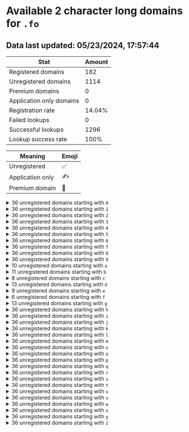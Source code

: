 # Available 2 character long domains for `.fo`

## Data last updated: 05/23/2024, 17:57:44

|Stat|Amount|
|--|--|
|Registered domains|182|
|Unregistered domains|1114|
|Premium domains|0|
|Application only domains|0|
|Registration rate|14.04%|
|Failed lookups|0|
|Successful lookups|1296|
|Lookup success rate|100%|


|Meaning|Emoji|
|--|--|
|Unregistered|:white_check_mark:|
|Application only|:writing_hand:|
|Premium domain|:gem:|

<details>
<summary>36 unregistered domains starting with <bold><code>0</code></bold></summary>

|Type|Domain|
|--|--|
|:white_check_mark:|`00.fo`|
|:white_check_mark:|`01.fo`|
|:white_check_mark:|`02.fo`|
|:white_check_mark:|`03.fo`|
|:white_check_mark:|`04.fo`|
|:white_check_mark:|`05.fo`|
|:white_check_mark:|`06.fo`|
|:white_check_mark:|`07.fo`|
|:white_check_mark:|`08.fo`|
|:white_check_mark:|`09.fo`|
|:white_check_mark:|`0a.fo`|
|:white_check_mark:|`0b.fo`|
|:white_check_mark:|`0c.fo`|
|:white_check_mark:|`0d.fo`|
|:white_check_mark:|`0e.fo`|
|:white_check_mark:|`0f.fo`|
|:white_check_mark:|`0g.fo`|
|:white_check_mark:|`0h.fo`|
|:white_check_mark:|`0i.fo`|
|:white_check_mark:|`0j.fo`|
|:white_check_mark:|`0k.fo`|
|:white_check_mark:|`0l.fo`|
|:white_check_mark:|`0m.fo`|
|:white_check_mark:|`0n.fo`|
|:white_check_mark:|`0o.fo`|
|:white_check_mark:|`0p.fo`|
|:white_check_mark:|`0q.fo`|
|:white_check_mark:|`0r.fo`|
|:white_check_mark:|`0s.fo`|
|:white_check_mark:|`0t.fo`|
|:white_check_mark:|`0u.fo`|
|:white_check_mark:|`0v.fo`|
|:white_check_mark:|`0w.fo`|
|:white_check_mark:|`0x.fo`|
|:white_check_mark:|`0y.fo`|
|:white_check_mark:|`0z.fo`|
</details>
<details>
<summary>36 unregistered domains starting with <bold><code>1</code></bold></summary>

|Type|Domain|
|--|--|
|:white_check_mark:|`10.fo`|
|:white_check_mark:|`11.fo`|
|:white_check_mark:|`12.fo`|
|:white_check_mark:|`13.fo`|
|:white_check_mark:|`14.fo`|
|:white_check_mark:|`15.fo`|
|:white_check_mark:|`16.fo`|
|:white_check_mark:|`17.fo`|
|:white_check_mark:|`18.fo`|
|:white_check_mark:|`19.fo`|
|:white_check_mark:|`1a.fo`|
|:white_check_mark:|`1b.fo`|
|:white_check_mark:|`1c.fo`|
|:white_check_mark:|`1d.fo`|
|:white_check_mark:|`1e.fo`|
|:white_check_mark:|`1f.fo`|
|:white_check_mark:|`1g.fo`|
|:white_check_mark:|`1h.fo`|
|:white_check_mark:|`1i.fo`|
|:white_check_mark:|`1j.fo`|
|:white_check_mark:|`1k.fo`|
|:white_check_mark:|`1l.fo`|
|:white_check_mark:|`1m.fo`|
|:white_check_mark:|`1n.fo`|
|:white_check_mark:|`1o.fo`|
|:white_check_mark:|`1p.fo`|
|:white_check_mark:|`1q.fo`|
|:white_check_mark:|`1r.fo`|
|:white_check_mark:|`1s.fo`|
|:white_check_mark:|`1t.fo`|
|:white_check_mark:|`1u.fo`|
|:white_check_mark:|`1v.fo`|
|:white_check_mark:|`1w.fo`|
|:white_check_mark:|`1x.fo`|
|:white_check_mark:|`1y.fo`|
|:white_check_mark:|`1z.fo`|
</details>
<details>
<summary>36 unregistered domains starting with <bold><code>2</code></bold></summary>

|Type|Domain|
|--|--|
|:white_check_mark:|`20.fo`|
|:white_check_mark:|`21.fo`|
|:white_check_mark:|`22.fo`|
|:white_check_mark:|`23.fo`|
|:white_check_mark:|`24.fo`|
|:white_check_mark:|`25.fo`|
|:white_check_mark:|`26.fo`|
|:white_check_mark:|`27.fo`|
|:white_check_mark:|`28.fo`|
|:white_check_mark:|`29.fo`|
|:white_check_mark:|`2a.fo`|
|:white_check_mark:|`2b.fo`|
|:white_check_mark:|`2c.fo`|
|:white_check_mark:|`2d.fo`|
|:white_check_mark:|`2e.fo`|
|:white_check_mark:|`2f.fo`|
|:white_check_mark:|`2g.fo`|
|:white_check_mark:|`2h.fo`|
|:white_check_mark:|`2i.fo`|
|:white_check_mark:|`2j.fo`|
|:white_check_mark:|`2k.fo`|
|:white_check_mark:|`2l.fo`|
|:white_check_mark:|`2m.fo`|
|:white_check_mark:|`2n.fo`|
|:white_check_mark:|`2o.fo`|
|:white_check_mark:|`2p.fo`|
|:white_check_mark:|`2q.fo`|
|:white_check_mark:|`2r.fo`|
|:white_check_mark:|`2s.fo`|
|:white_check_mark:|`2t.fo`|
|:white_check_mark:|`2u.fo`|
|:white_check_mark:|`2v.fo`|
|:white_check_mark:|`2w.fo`|
|:white_check_mark:|`2x.fo`|
|:white_check_mark:|`2y.fo`|
|:white_check_mark:|`2z.fo`|
</details>
<details>
<summary>36 unregistered domains starting with <bold><code>3</code></bold></summary>

|Type|Domain|
|--|--|
|:white_check_mark:|`30.fo`|
|:white_check_mark:|`31.fo`|
|:white_check_mark:|`32.fo`|
|:white_check_mark:|`33.fo`|
|:white_check_mark:|`34.fo`|
|:white_check_mark:|`35.fo`|
|:white_check_mark:|`36.fo`|
|:white_check_mark:|`37.fo`|
|:white_check_mark:|`38.fo`|
|:white_check_mark:|`39.fo`|
|:white_check_mark:|`3a.fo`|
|:white_check_mark:|`3b.fo`|
|:white_check_mark:|`3c.fo`|
|:white_check_mark:|`3d.fo`|
|:white_check_mark:|`3e.fo`|
|:white_check_mark:|`3f.fo`|
|:white_check_mark:|`3g.fo`|
|:white_check_mark:|`3h.fo`|
|:white_check_mark:|`3i.fo`|
|:white_check_mark:|`3j.fo`|
|:white_check_mark:|`3k.fo`|
|:white_check_mark:|`3l.fo`|
|:white_check_mark:|`3m.fo`|
|:white_check_mark:|`3n.fo`|
|:white_check_mark:|`3o.fo`|
|:white_check_mark:|`3p.fo`|
|:white_check_mark:|`3q.fo`|
|:white_check_mark:|`3r.fo`|
|:white_check_mark:|`3s.fo`|
|:white_check_mark:|`3t.fo`|
|:white_check_mark:|`3u.fo`|
|:white_check_mark:|`3v.fo`|
|:white_check_mark:|`3w.fo`|
|:white_check_mark:|`3x.fo`|
|:white_check_mark:|`3y.fo`|
|:white_check_mark:|`3z.fo`|
</details>
<details>
<summary>36 unregistered domains starting with <bold><code>4</code></bold></summary>

|Type|Domain|
|--|--|
|:white_check_mark:|`40.fo`|
|:white_check_mark:|`41.fo`|
|:white_check_mark:|`42.fo`|
|:white_check_mark:|`43.fo`|
|:white_check_mark:|`44.fo`|
|:white_check_mark:|`45.fo`|
|:white_check_mark:|`46.fo`|
|:white_check_mark:|`47.fo`|
|:white_check_mark:|`48.fo`|
|:white_check_mark:|`49.fo`|
|:white_check_mark:|`4a.fo`|
|:white_check_mark:|`4b.fo`|
|:white_check_mark:|`4c.fo`|
|:white_check_mark:|`4d.fo`|
|:white_check_mark:|`4e.fo`|
|:white_check_mark:|`4f.fo`|
|:white_check_mark:|`4g.fo`|
|:white_check_mark:|`4h.fo`|
|:white_check_mark:|`4i.fo`|
|:white_check_mark:|`4j.fo`|
|:white_check_mark:|`4k.fo`|
|:white_check_mark:|`4l.fo`|
|:white_check_mark:|`4m.fo`|
|:white_check_mark:|`4n.fo`|
|:white_check_mark:|`4o.fo`|
|:white_check_mark:|`4p.fo`|
|:white_check_mark:|`4q.fo`|
|:white_check_mark:|`4r.fo`|
|:white_check_mark:|`4s.fo`|
|:white_check_mark:|`4t.fo`|
|:white_check_mark:|`4u.fo`|
|:white_check_mark:|`4v.fo`|
|:white_check_mark:|`4w.fo`|
|:white_check_mark:|`4x.fo`|
|:white_check_mark:|`4y.fo`|
|:white_check_mark:|`4z.fo`|
</details>
<details>
<summary>36 unregistered domains starting with <bold><code>5</code></bold></summary>

|Type|Domain|
|--|--|
|:white_check_mark:|`50.fo`|
|:white_check_mark:|`51.fo`|
|:white_check_mark:|`52.fo`|
|:white_check_mark:|`53.fo`|
|:white_check_mark:|`54.fo`|
|:white_check_mark:|`55.fo`|
|:white_check_mark:|`56.fo`|
|:white_check_mark:|`57.fo`|
|:white_check_mark:|`58.fo`|
|:white_check_mark:|`59.fo`|
|:white_check_mark:|`5a.fo`|
|:white_check_mark:|`5b.fo`|
|:white_check_mark:|`5c.fo`|
|:white_check_mark:|`5d.fo`|
|:white_check_mark:|`5e.fo`|
|:white_check_mark:|`5f.fo`|
|:white_check_mark:|`5g.fo`|
|:white_check_mark:|`5h.fo`|
|:white_check_mark:|`5i.fo`|
|:white_check_mark:|`5j.fo`|
|:white_check_mark:|`5k.fo`|
|:white_check_mark:|`5l.fo`|
|:white_check_mark:|`5m.fo`|
|:white_check_mark:|`5n.fo`|
|:white_check_mark:|`5o.fo`|
|:white_check_mark:|`5p.fo`|
|:white_check_mark:|`5q.fo`|
|:white_check_mark:|`5r.fo`|
|:white_check_mark:|`5s.fo`|
|:white_check_mark:|`5t.fo`|
|:white_check_mark:|`5u.fo`|
|:white_check_mark:|`5v.fo`|
|:white_check_mark:|`5w.fo`|
|:white_check_mark:|`5x.fo`|
|:white_check_mark:|`5y.fo`|
|:white_check_mark:|`5z.fo`|
</details>
<details>
<summary>36 unregistered domains starting with <bold><code>6</code></bold></summary>

|Type|Domain|
|--|--|
|:white_check_mark:|`60.fo`|
|:white_check_mark:|`61.fo`|
|:white_check_mark:|`62.fo`|
|:white_check_mark:|`63.fo`|
|:white_check_mark:|`64.fo`|
|:white_check_mark:|`65.fo`|
|:white_check_mark:|`66.fo`|
|:white_check_mark:|`67.fo`|
|:white_check_mark:|`68.fo`|
|:white_check_mark:|`69.fo`|
|:white_check_mark:|`6a.fo`|
|:white_check_mark:|`6b.fo`|
|:white_check_mark:|`6c.fo`|
|:white_check_mark:|`6d.fo`|
|:white_check_mark:|`6e.fo`|
|:white_check_mark:|`6f.fo`|
|:white_check_mark:|`6g.fo`|
|:white_check_mark:|`6h.fo`|
|:white_check_mark:|`6i.fo`|
|:white_check_mark:|`6j.fo`|
|:white_check_mark:|`6k.fo`|
|:white_check_mark:|`6l.fo`|
|:white_check_mark:|`6m.fo`|
|:white_check_mark:|`6n.fo`|
|:white_check_mark:|`6o.fo`|
|:white_check_mark:|`6p.fo`|
|:white_check_mark:|`6q.fo`|
|:white_check_mark:|`6r.fo`|
|:white_check_mark:|`6s.fo`|
|:white_check_mark:|`6t.fo`|
|:white_check_mark:|`6u.fo`|
|:white_check_mark:|`6v.fo`|
|:white_check_mark:|`6w.fo`|
|:white_check_mark:|`6x.fo`|
|:white_check_mark:|`6y.fo`|
|:white_check_mark:|`6z.fo`|
</details>
<details>
<summary>36 unregistered domains starting with <bold><code>7</code></bold></summary>

|Type|Domain|
|--|--|
|:white_check_mark:|`70.fo`|
|:white_check_mark:|`71.fo`|
|:white_check_mark:|`72.fo`|
|:white_check_mark:|`73.fo`|
|:white_check_mark:|`74.fo`|
|:white_check_mark:|`75.fo`|
|:white_check_mark:|`76.fo`|
|:white_check_mark:|`77.fo`|
|:white_check_mark:|`78.fo`|
|:white_check_mark:|`79.fo`|
|:white_check_mark:|`7a.fo`|
|:white_check_mark:|`7b.fo`|
|:white_check_mark:|`7c.fo`|
|:white_check_mark:|`7d.fo`|
|:white_check_mark:|`7e.fo`|
|:white_check_mark:|`7f.fo`|
|:white_check_mark:|`7g.fo`|
|:white_check_mark:|`7h.fo`|
|:white_check_mark:|`7i.fo`|
|:white_check_mark:|`7j.fo`|
|:white_check_mark:|`7k.fo`|
|:white_check_mark:|`7l.fo`|
|:white_check_mark:|`7m.fo`|
|:white_check_mark:|`7n.fo`|
|:white_check_mark:|`7o.fo`|
|:white_check_mark:|`7p.fo`|
|:white_check_mark:|`7q.fo`|
|:white_check_mark:|`7r.fo`|
|:white_check_mark:|`7s.fo`|
|:white_check_mark:|`7t.fo`|
|:white_check_mark:|`7u.fo`|
|:white_check_mark:|`7v.fo`|
|:white_check_mark:|`7w.fo`|
|:white_check_mark:|`7x.fo`|
|:white_check_mark:|`7y.fo`|
|:white_check_mark:|`7z.fo`|
</details>
<details>
<summary>36 unregistered domains starting with <bold><code>8</code></bold></summary>

|Type|Domain|
|--|--|
|:white_check_mark:|`80.fo`|
|:white_check_mark:|`81.fo`|
|:white_check_mark:|`82.fo`|
|:white_check_mark:|`83.fo`|
|:white_check_mark:|`84.fo`|
|:white_check_mark:|`85.fo`|
|:white_check_mark:|`86.fo`|
|:white_check_mark:|`87.fo`|
|:white_check_mark:|`88.fo`|
|:white_check_mark:|`89.fo`|
|:white_check_mark:|`8a.fo`|
|:white_check_mark:|`8b.fo`|
|:white_check_mark:|`8c.fo`|
|:white_check_mark:|`8d.fo`|
|:white_check_mark:|`8e.fo`|
|:white_check_mark:|`8f.fo`|
|:white_check_mark:|`8g.fo`|
|:white_check_mark:|`8h.fo`|
|:white_check_mark:|`8i.fo`|
|:white_check_mark:|`8j.fo`|
|:white_check_mark:|`8k.fo`|
|:white_check_mark:|`8l.fo`|
|:white_check_mark:|`8m.fo`|
|:white_check_mark:|`8n.fo`|
|:white_check_mark:|`8o.fo`|
|:white_check_mark:|`8p.fo`|
|:white_check_mark:|`8q.fo`|
|:white_check_mark:|`8r.fo`|
|:white_check_mark:|`8s.fo`|
|:white_check_mark:|`8t.fo`|
|:white_check_mark:|`8u.fo`|
|:white_check_mark:|`8v.fo`|
|:white_check_mark:|`8w.fo`|
|:white_check_mark:|`8x.fo`|
|:white_check_mark:|`8y.fo`|
|:white_check_mark:|`8z.fo`|
</details>
<details>
<summary>36 unregistered domains starting with <bold><code>9</code></bold></summary>

|Type|Domain|
|--|--|
|:white_check_mark:|`90.fo`|
|:white_check_mark:|`91.fo`|
|:white_check_mark:|`92.fo`|
|:white_check_mark:|`93.fo`|
|:white_check_mark:|`94.fo`|
|:white_check_mark:|`95.fo`|
|:white_check_mark:|`96.fo`|
|:white_check_mark:|`97.fo`|
|:white_check_mark:|`98.fo`|
|:white_check_mark:|`99.fo`|
|:white_check_mark:|`9a.fo`|
|:white_check_mark:|`9b.fo`|
|:white_check_mark:|`9c.fo`|
|:white_check_mark:|`9d.fo`|
|:white_check_mark:|`9e.fo`|
|:white_check_mark:|`9f.fo`|
|:white_check_mark:|`9g.fo`|
|:white_check_mark:|`9h.fo`|
|:white_check_mark:|`9i.fo`|
|:white_check_mark:|`9j.fo`|
|:white_check_mark:|`9k.fo`|
|:white_check_mark:|`9l.fo`|
|:white_check_mark:|`9m.fo`|
|:white_check_mark:|`9n.fo`|
|:white_check_mark:|`9o.fo`|
|:white_check_mark:|`9p.fo`|
|:white_check_mark:|`9q.fo`|
|:white_check_mark:|`9r.fo`|
|:white_check_mark:|`9s.fo`|
|:white_check_mark:|`9t.fo`|
|:white_check_mark:|`9u.fo`|
|:white_check_mark:|`9v.fo`|
|:white_check_mark:|`9w.fo`|
|:white_check_mark:|`9x.fo`|
|:white_check_mark:|`9y.fo`|
|:white_check_mark:|`9z.fo`|
</details>
<details>
<summary>10 unregistered domains starting with <bold><code>a</code></bold></summary>

|Type|Domain|
|--|--|
|:white_check_mark:|`a0.fo`|
|:white_check_mark:|`a1.fo`|
|:white_check_mark:|`a2.fo`|
|:white_check_mark:|`a3.fo`|
|:white_check_mark:|`a5.fo`|
|:white_check_mark:|`a6.fo`|
|:white_check_mark:|`a7.fo`|
|:white_check_mark:|`a8.fo`|
|:white_check_mark:|`a9.fo`|
|:white_check_mark:|`aj.fo`|
</details>
<details>
<summary>11 unregistered domains starting with <bold><code>b</code></bold></summary>

|Type|Domain|
|--|--|
|:white_check_mark:|`b0.fo`|
|:white_check_mark:|`b1.fo`|
|:white_check_mark:|`b3.fo`|
|:white_check_mark:|`b4.fo`|
|:white_check_mark:|`b5.fo`|
|:white_check_mark:|`b6.fo`|
|:white_check_mark:|`b7.fo`|
|:white_check_mark:|`b8.fo`|
|:white_check_mark:|`b9.fo`|
|:white_check_mark:|`bc.fo`|
|:white_check_mark:|`bz.fo`|
</details>
<details>
<summary>8 unregistered domains starting with <bold><code>c</code></bold></summary>

|Type|Domain|
|--|--|
|:white_check_mark:|`c1.fo`|
|:white_check_mark:|`c3.fo`|
|:white_check_mark:|`c4.fo`|
|:white_check_mark:|`c6.fo`|
|:white_check_mark:|`c7.fo`|
|:white_check_mark:|`c8.fo`|
|:white_check_mark:|`c9.fo`|
|:white_check_mark:|`ch.fo`|
</details>
<details>
<summary>13 unregistered domains starting with <bold><code>d</code></bold></summary>

|Type|Domain|
|--|--|
|:white_check_mark:|`d0.fo`|
|:white_check_mark:|`d1.fo`|
|:white_check_mark:|`d2.fo`|
|:white_check_mark:|`d3.fo`|
|:white_check_mark:|`d4.fo`|
|:white_check_mark:|`d5.fo`|
|:white_check_mark:|`d6.fo`|
|:white_check_mark:|`d7.fo`|
|:white_check_mark:|`d8.fo`|
|:white_check_mark:|`d9.fo`|
|:white_check_mark:|`dh.fo`|
|:white_check_mark:|`dl.fo`|
|:white_check_mark:|`dt.fo`|
</details>
<details>
<summary>9 unregistered domains starting with <bold><code>e</code></bold></summary>

|Type|Domain|
|--|--|
|:white_check_mark:|`e0.fo`|
|:white_check_mark:|`e1.fo`|
|:white_check_mark:|`e3.fo`|
|:white_check_mark:|`e4.fo`|
|:white_check_mark:|`e5.fo`|
|:white_check_mark:|`e6.fo`|
|:white_check_mark:|`e7.fo`|
|:white_check_mark:|`e8.fo`|
|:white_check_mark:|`e9.fo`|
</details>
<details>
<summary>6 unregistered domains starting with <bold><code>f</code></bold></summary>

|Type|Domain|
|--|--|
|:white_check_mark:|`f2.fo`|
|:white_check_mark:|`f3.fo`|
|:white_check_mark:|`f6.fo`|
|:white_check_mark:|`f7.fo`|
|:white_check_mark:|`f8.fo`|
|:white_check_mark:|`f9.fo`|
</details>
<details>
<summary>13 unregistered domains starting with <bold><code>g</code></bold></summary>

|Type|Domain|
|--|--|
|:white_check_mark:|`g0.fo`|
|:white_check_mark:|`g1.fo`|
|:white_check_mark:|`g2.fo`|
|:white_check_mark:|`g3.fo`|
|:white_check_mark:|`g4.fo`|
|:white_check_mark:|`g5.fo`|
|:white_check_mark:|`g6.fo`|
|:white_check_mark:|`g7.fo`|
|:white_check_mark:|`g8.fo`|
|:white_check_mark:|`g9.fo`|
|:white_check_mark:|`gx.fo`|
|:white_check_mark:|`gy.fo`|
|:white_check_mark:|`gz.fo`|
</details>
<details>
<summary>36 unregistered domains starting with <bold><code>h</code></bold></summary>

|Type|Domain|
|--|--|
|:white_check_mark:|`h0.fo`|
|:white_check_mark:|`h1.fo`|
|:white_check_mark:|`h2.fo`|
|:white_check_mark:|`h3.fo`|
|:white_check_mark:|`h4.fo`|
|:white_check_mark:|`h5.fo`|
|:white_check_mark:|`h6.fo`|
|:white_check_mark:|`h7.fo`|
|:white_check_mark:|`h8.fo`|
|:white_check_mark:|`h9.fo`|
|:white_check_mark:|`ha.fo`|
|:white_check_mark:|`hb.fo`|
|:white_check_mark:|`hc.fo`|
|:white_check_mark:|`hd.fo`|
|:white_check_mark:|`he.fo`|
|:white_check_mark:|`hf.fo`|
|:white_check_mark:|`hg.fo`|
|:white_check_mark:|`hh.fo`|
|:white_check_mark:|`hi.fo`|
|:white_check_mark:|`hj.fo`|
|:white_check_mark:|`hk.fo`|
|:white_check_mark:|`hl.fo`|
|:white_check_mark:|`hm.fo`|
|:white_check_mark:|`hn.fo`|
|:white_check_mark:|`ho.fo`|
|:white_check_mark:|`hp.fo`|
|:white_check_mark:|`hq.fo`|
|:white_check_mark:|`hr.fo`|
|:white_check_mark:|`hs.fo`|
|:white_check_mark:|`ht.fo`|
|:white_check_mark:|`hu.fo`|
|:white_check_mark:|`hv.fo`|
|:white_check_mark:|`hw.fo`|
|:white_check_mark:|`hx.fo`|
|:white_check_mark:|`hy.fo`|
|:white_check_mark:|`hz.fo`|
</details>
<details>
<summary>36 unregistered domains starting with <bold><code>i</code></bold></summary>

|Type|Domain|
|--|--|
|:white_check_mark:|`i0.fo`|
|:white_check_mark:|`i1.fo`|
|:white_check_mark:|`i2.fo`|
|:white_check_mark:|`i3.fo`|
|:white_check_mark:|`i4.fo`|
|:white_check_mark:|`i5.fo`|
|:white_check_mark:|`i6.fo`|
|:white_check_mark:|`i7.fo`|
|:white_check_mark:|`i8.fo`|
|:white_check_mark:|`i9.fo`|
|:white_check_mark:|`ia.fo`|
|:white_check_mark:|`ib.fo`|
|:white_check_mark:|`ic.fo`|
|:white_check_mark:|`id.fo`|
|:white_check_mark:|`ie.fo`|
|:white_check_mark:|`if.fo`|
|:white_check_mark:|`ig.fo`|
|:white_check_mark:|`ih.fo`|
|:white_check_mark:|`ii.fo`|
|:white_check_mark:|`ij.fo`|
|:white_check_mark:|`ik.fo`|
|:white_check_mark:|`il.fo`|
|:white_check_mark:|`im.fo`|
|:white_check_mark:|`in.fo`|
|:white_check_mark:|`io.fo`|
|:white_check_mark:|`ip.fo`|
|:white_check_mark:|`iq.fo`|
|:white_check_mark:|`ir.fo`|
|:white_check_mark:|`is.fo`|
|:white_check_mark:|`it.fo`|
|:white_check_mark:|`iu.fo`|
|:white_check_mark:|`iv.fo`|
|:white_check_mark:|`iw.fo`|
|:white_check_mark:|`ix.fo`|
|:white_check_mark:|`iy.fo`|
|:white_check_mark:|`iz.fo`|
</details>
<details>
<summary>36 unregistered domains starting with <bold><code>j</code></bold></summary>

|Type|Domain|
|--|--|
|:white_check_mark:|`j0.fo`|
|:white_check_mark:|`j1.fo`|
|:white_check_mark:|`j2.fo`|
|:white_check_mark:|`j3.fo`|
|:white_check_mark:|`j4.fo`|
|:white_check_mark:|`j5.fo`|
|:white_check_mark:|`j6.fo`|
|:white_check_mark:|`j7.fo`|
|:white_check_mark:|`j8.fo`|
|:white_check_mark:|`j9.fo`|
|:white_check_mark:|`ja.fo`|
|:white_check_mark:|`jb.fo`|
|:white_check_mark:|`jc.fo`|
|:white_check_mark:|`jd.fo`|
|:white_check_mark:|`je.fo`|
|:white_check_mark:|`jf.fo`|
|:white_check_mark:|`jg.fo`|
|:white_check_mark:|`jh.fo`|
|:white_check_mark:|`ji.fo`|
|:white_check_mark:|`jj.fo`|
|:white_check_mark:|`jk.fo`|
|:white_check_mark:|`jl.fo`|
|:white_check_mark:|`jm.fo`|
|:white_check_mark:|`jn.fo`|
|:white_check_mark:|`jo.fo`|
|:white_check_mark:|`jp.fo`|
|:white_check_mark:|`jq.fo`|
|:white_check_mark:|`jr.fo`|
|:white_check_mark:|`js.fo`|
|:white_check_mark:|`jt.fo`|
|:white_check_mark:|`ju.fo`|
|:white_check_mark:|`jv.fo`|
|:white_check_mark:|`jw.fo`|
|:white_check_mark:|`jx.fo`|
|:white_check_mark:|`jy.fo`|
|:white_check_mark:|`jz.fo`|
</details>
<details>
<summary>36 unregistered domains starting with <bold><code>k</code></bold></summary>

|Type|Domain|
|--|--|
|:white_check_mark:|`k0.fo`|
|:white_check_mark:|`k1.fo`|
|:white_check_mark:|`k2.fo`|
|:white_check_mark:|`k3.fo`|
|:white_check_mark:|`k4.fo`|
|:white_check_mark:|`k5.fo`|
|:white_check_mark:|`k6.fo`|
|:white_check_mark:|`k7.fo`|
|:white_check_mark:|`k8.fo`|
|:white_check_mark:|`k9.fo`|
|:white_check_mark:|`ka.fo`|
|:white_check_mark:|`kb.fo`|
|:white_check_mark:|`kc.fo`|
|:white_check_mark:|`kd.fo`|
|:white_check_mark:|`ke.fo`|
|:white_check_mark:|`kf.fo`|
|:white_check_mark:|`kg.fo`|
|:white_check_mark:|`kh.fo`|
|:white_check_mark:|`ki.fo`|
|:white_check_mark:|`kj.fo`|
|:white_check_mark:|`kk.fo`|
|:white_check_mark:|`kl.fo`|
|:white_check_mark:|`km.fo`|
|:white_check_mark:|`kn.fo`|
|:white_check_mark:|`ko.fo`|
|:white_check_mark:|`kp.fo`|
|:white_check_mark:|`kq.fo`|
|:white_check_mark:|`kr.fo`|
|:white_check_mark:|`ks.fo`|
|:white_check_mark:|`kt.fo`|
|:white_check_mark:|`ku.fo`|
|:white_check_mark:|`kv.fo`|
|:white_check_mark:|`kw.fo`|
|:white_check_mark:|`kx.fo`|
|:white_check_mark:|`ky.fo`|
|:white_check_mark:|`kz.fo`|
</details>
<details>
<summary>36 unregistered domains starting with <bold><code>l</code></bold></summary>

|Type|Domain|
|--|--|
|:white_check_mark:|`l0.fo`|
|:white_check_mark:|`l1.fo`|
|:white_check_mark:|`l2.fo`|
|:white_check_mark:|`l3.fo`|
|:white_check_mark:|`l4.fo`|
|:white_check_mark:|`l5.fo`|
|:white_check_mark:|`l6.fo`|
|:white_check_mark:|`l7.fo`|
|:white_check_mark:|`l8.fo`|
|:white_check_mark:|`l9.fo`|
|:white_check_mark:|`la.fo`|
|:white_check_mark:|`lb.fo`|
|:white_check_mark:|`lc.fo`|
|:white_check_mark:|`ld.fo`|
|:white_check_mark:|`le.fo`|
|:white_check_mark:|`lf.fo`|
|:white_check_mark:|`lg.fo`|
|:white_check_mark:|`lh.fo`|
|:white_check_mark:|`li.fo`|
|:white_check_mark:|`lj.fo`|
|:white_check_mark:|`lk.fo`|
|:white_check_mark:|`ll.fo`|
|:white_check_mark:|`lm.fo`|
|:white_check_mark:|`ln.fo`|
|:white_check_mark:|`lo.fo`|
|:white_check_mark:|`lp.fo`|
|:white_check_mark:|`lq.fo`|
|:white_check_mark:|`lr.fo`|
|:white_check_mark:|`ls.fo`|
|:white_check_mark:|`lt.fo`|
|:white_check_mark:|`lu.fo`|
|:white_check_mark:|`lv.fo`|
|:white_check_mark:|`lw.fo`|
|:white_check_mark:|`lx.fo`|
|:white_check_mark:|`ly.fo`|
|:white_check_mark:|`lz.fo`|
</details>
<details>
<summary>36 unregistered domains starting with <bold><code>m</code></bold></summary>

|Type|Domain|
|--|--|
|:white_check_mark:|`m0.fo`|
|:white_check_mark:|`m1.fo`|
|:white_check_mark:|`m2.fo`|
|:white_check_mark:|`m3.fo`|
|:white_check_mark:|`m4.fo`|
|:white_check_mark:|`m5.fo`|
|:white_check_mark:|`m6.fo`|
|:white_check_mark:|`m7.fo`|
|:white_check_mark:|`m8.fo`|
|:white_check_mark:|`m9.fo`|
|:white_check_mark:|`ma.fo`|
|:white_check_mark:|`mb.fo`|
|:white_check_mark:|`mc.fo`|
|:white_check_mark:|`md.fo`|
|:white_check_mark:|`me.fo`|
|:white_check_mark:|`mf.fo`|
|:white_check_mark:|`mg.fo`|
|:white_check_mark:|`mh.fo`|
|:white_check_mark:|`mi.fo`|
|:white_check_mark:|`mj.fo`|
|:white_check_mark:|`mk.fo`|
|:white_check_mark:|`ml.fo`|
|:white_check_mark:|`mm.fo`|
|:white_check_mark:|`mn.fo`|
|:white_check_mark:|`mo.fo`|
|:white_check_mark:|`mp.fo`|
|:white_check_mark:|`mq.fo`|
|:white_check_mark:|`mr.fo`|
|:white_check_mark:|`ms.fo`|
|:white_check_mark:|`mt.fo`|
|:white_check_mark:|`mu.fo`|
|:white_check_mark:|`mv.fo`|
|:white_check_mark:|`mw.fo`|
|:white_check_mark:|`mx.fo`|
|:white_check_mark:|`my.fo`|
|:white_check_mark:|`mz.fo`|
</details>
<details>
<summary>36 unregistered domains starting with <bold><code>n</code></bold></summary>

|Type|Domain|
|--|--|
|:white_check_mark:|`n0.fo`|
|:white_check_mark:|`n1.fo`|
|:white_check_mark:|`n2.fo`|
|:white_check_mark:|`n3.fo`|
|:white_check_mark:|`n4.fo`|
|:white_check_mark:|`n5.fo`|
|:white_check_mark:|`n6.fo`|
|:white_check_mark:|`n7.fo`|
|:white_check_mark:|`n8.fo`|
|:white_check_mark:|`n9.fo`|
|:white_check_mark:|`na.fo`|
|:white_check_mark:|`nb.fo`|
|:white_check_mark:|`nc.fo`|
|:white_check_mark:|`nd.fo`|
|:white_check_mark:|`ne.fo`|
|:white_check_mark:|`nf.fo`|
|:white_check_mark:|`ng.fo`|
|:white_check_mark:|`nh.fo`|
|:white_check_mark:|`ni.fo`|
|:white_check_mark:|`nj.fo`|
|:white_check_mark:|`nk.fo`|
|:white_check_mark:|`nl.fo`|
|:white_check_mark:|`nm.fo`|
|:white_check_mark:|`nn.fo`|
|:white_check_mark:|`no.fo`|
|:white_check_mark:|`np.fo`|
|:white_check_mark:|`nq.fo`|
|:white_check_mark:|`nr.fo`|
|:white_check_mark:|`ns.fo`|
|:white_check_mark:|`nt.fo`|
|:white_check_mark:|`nu.fo`|
|:white_check_mark:|`nv.fo`|
|:white_check_mark:|`nw.fo`|
|:white_check_mark:|`nx.fo`|
|:white_check_mark:|`ny.fo`|
|:white_check_mark:|`nz.fo`|
</details>
<details>
<summary>36 unregistered domains starting with <bold><code>o</code></bold></summary>

|Type|Domain|
|--|--|
|:white_check_mark:|`o0.fo`|
|:white_check_mark:|`o1.fo`|
|:white_check_mark:|`o2.fo`|
|:white_check_mark:|`o3.fo`|
|:white_check_mark:|`o4.fo`|
|:white_check_mark:|`o5.fo`|
|:white_check_mark:|`o6.fo`|
|:white_check_mark:|`o7.fo`|
|:white_check_mark:|`o8.fo`|
|:white_check_mark:|`o9.fo`|
|:white_check_mark:|`oa.fo`|
|:white_check_mark:|`ob.fo`|
|:white_check_mark:|`oc.fo`|
|:white_check_mark:|`od.fo`|
|:white_check_mark:|`oe.fo`|
|:white_check_mark:|`of.fo`|
|:white_check_mark:|`og.fo`|
|:white_check_mark:|`oh.fo`|
|:white_check_mark:|`oi.fo`|
|:white_check_mark:|`oj.fo`|
|:white_check_mark:|`ok.fo`|
|:white_check_mark:|`ol.fo`|
|:white_check_mark:|`om.fo`|
|:white_check_mark:|`on.fo`|
|:white_check_mark:|`oo.fo`|
|:white_check_mark:|`op.fo`|
|:white_check_mark:|`oq.fo`|
|:white_check_mark:|`or.fo`|
|:white_check_mark:|`os.fo`|
|:white_check_mark:|`ot.fo`|
|:white_check_mark:|`ou.fo`|
|:white_check_mark:|`ov.fo`|
|:white_check_mark:|`ow.fo`|
|:white_check_mark:|`ox.fo`|
|:white_check_mark:|`oy.fo`|
|:white_check_mark:|`oz.fo`|
</details>
<details>
<summary>36 unregistered domains starting with <bold><code>p</code></bold></summary>

|Type|Domain|
|--|--|
|:white_check_mark:|`p0.fo`|
|:white_check_mark:|`p1.fo`|
|:white_check_mark:|`p2.fo`|
|:white_check_mark:|`p3.fo`|
|:white_check_mark:|`p4.fo`|
|:white_check_mark:|`p5.fo`|
|:white_check_mark:|`p6.fo`|
|:white_check_mark:|`p7.fo`|
|:white_check_mark:|`p8.fo`|
|:white_check_mark:|`p9.fo`|
|:white_check_mark:|`pa.fo`|
|:white_check_mark:|`pb.fo`|
|:white_check_mark:|`pc.fo`|
|:white_check_mark:|`pd.fo`|
|:white_check_mark:|`pe.fo`|
|:white_check_mark:|`pf.fo`|
|:white_check_mark:|`pg.fo`|
|:white_check_mark:|`ph.fo`|
|:white_check_mark:|`pi.fo`|
|:white_check_mark:|`pj.fo`|
|:white_check_mark:|`pk.fo`|
|:white_check_mark:|`pl.fo`|
|:white_check_mark:|`pm.fo`|
|:white_check_mark:|`pn.fo`|
|:white_check_mark:|`po.fo`|
|:white_check_mark:|`pp.fo`|
|:white_check_mark:|`pq.fo`|
|:white_check_mark:|`pr.fo`|
|:white_check_mark:|`ps.fo`|
|:white_check_mark:|`pt.fo`|
|:white_check_mark:|`pu.fo`|
|:white_check_mark:|`pv.fo`|
|:white_check_mark:|`pw.fo`|
|:white_check_mark:|`px.fo`|
|:white_check_mark:|`py.fo`|
|:white_check_mark:|`pz.fo`|
</details>
<details>
<summary>36 unregistered domains starting with <bold><code>q</code></bold></summary>

|Type|Domain|
|--|--|
|:white_check_mark:|`q0.fo`|
|:white_check_mark:|`q1.fo`|
|:white_check_mark:|`q2.fo`|
|:white_check_mark:|`q3.fo`|
|:white_check_mark:|`q4.fo`|
|:white_check_mark:|`q5.fo`|
|:white_check_mark:|`q6.fo`|
|:white_check_mark:|`q7.fo`|
|:white_check_mark:|`q8.fo`|
|:white_check_mark:|`q9.fo`|
|:white_check_mark:|`qa.fo`|
|:white_check_mark:|`qb.fo`|
|:white_check_mark:|`qc.fo`|
|:white_check_mark:|`qd.fo`|
|:white_check_mark:|`qe.fo`|
|:white_check_mark:|`qf.fo`|
|:white_check_mark:|`qg.fo`|
|:white_check_mark:|`qh.fo`|
|:white_check_mark:|`qi.fo`|
|:white_check_mark:|`qj.fo`|
|:white_check_mark:|`qk.fo`|
|:white_check_mark:|`ql.fo`|
|:white_check_mark:|`qm.fo`|
|:white_check_mark:|`qn.fo`|
|:white_check_mark:|`qo.fo`|
|:white_check_mark:|`qp.fo`|
|:white_check_mark:|`qq.fo`|
|:white_check_mark:|`qr.fo`|
|:white_check_mark:|`qs.fo`|
|:white_check_mark:|`qt.fo`|
|:white_check_mark:|`qu.fo`|
|:white_check_mark:|`qv.fo`|
|:white_check_mark:|`qw.fo`|
|:white_check_mark:|`qx.fo`|
|:white_check_mark:|`qy.fo`|
|:white_check_mark:|`qz.fo`|
</details>
<details>
<summary>36 unregistered domains starting with <bold><code>r</code></bold></summary>

|Type|Domain|
|--|--|
|:white_check_mark:|`r0.fo`|
|:white_check_mark:|`r1.fo`|
|:white_check_mark:|`r2.fo`|
|:white_check_mark:|`r3.fo`|
|:white_check_mark:|`r4.fo`|
|:white_check_mark:|`r5.fo`|
|:white_check_mark:|`r6.fo`|
|:white_check_mark:|`r7.fo`|
|:white_check_mark:|`r8.fo`|
|:white_check_mark:|`r9.fo`|
|:white_check_mark:|`ra.fo`|
|:white_check_mark:|`rb.fo`|
|:white_check_mark:|`rc.fo`|
|:white_check_mark:|`rd.fo`|
|:white_check_mark:|`re.fo`|
|:white_check_mark:|`rf.fo`|
|:white_check_mark:|`rg.fo`|
|:white_check_mark:|`rh.fo`|
|:white_check_mark:|`ri.fo`|
|:white_check_mark:|`rj.fo`|
|:white_check_mark:|`rk.fo`|
|:white_check_mark:|`rl.fo`|
|:white_check_mark:|`rm.fo`|
|:white_check_mark:|`rn.fo`|
|:white_check_mark:|`ro.fo`|
|:white_check_mark:|`rp.fo`|
|:white_check_mark:|`rq.fo`|
|:white_check_mark:|`rr.fo`|
|:white_check_mark:|`rs.fo`|
|:white_check_mark:|`rt.fo`|
|:white_check_mark:|`ru.fo`|
|:white_check_mark:|`rv.fo`|
|:white_check_mark:|`rw.fo`|
|:white_check_mark:|`rx.fo`|
|:white_check_mark:|`ry.fo`|
|:white_check_mark:|`rz.fo`|
</details>
<details>
<summary>36 unregistered domains starting with <bold><code>s</code></bold></summary>

|Type|Domain|
|--|--|
|:white_check_mark:|`s0.fo`|
|:white_check_mark:|`s1.fo`|
|:white_check_mark:|`s2.fo`|
|:white_check_mark:|`s3.fo`|
|:white_check_mark:|`s4.fo`|
|:white_check_mark:|`s5.fo`|
|:white_check_mark:|`s6.fo`|
|:white_check_mark:|`s7.fo`|
|:white_check_mark:|`s8.fo`|
|:white_check_mark:|`s9.fo`|
|:white_check_mark:|`sa.fo`|
|:white_check_mark:|`sb.fo`|
|:white_check_mark:|`sc.fo`|
|:white_check_mark:|`sd.fo`|
|:white_check_mark:|`se.fo`|
|:white_check_mark:|`sf.fo`|
|:white_check_mark:|`sg.fo`|
|:white_check_mark:|`sh.fo`|
|:white_check_mark:|`si.fo`|
|:white_check_mark:|`sj.fo`|
|:white_check_mark:|`sk.fo`|
|:white_check_mark:|`sl.fo`|
|:white_check_mark:|`sm.fo`|
|:white_check_mark:|`sn.fo`|
|:white_check_mark:|`so.fo`|
|:white_check_mark:|`sp.fo`|
|:white_check_mark:|`sq.fo`|
|:white_check_mark:|`sr.fo`|
|:white_check_mark:|`ss.fo`|
|:white_check_mark:|`st.fo`|
|:white_check_mark:|`su.fo`|
|:white_check_mark:|`sv.fo`|
|:white_check_mark:|`sw.fo`|
|:white_check_mark:|`sx.fo`|
|:white_check_mark:|`sy.fo`|
|:white_check_mark:|`sz.fo`|
</details>
<details>
<summary>36 unregistered domains starting with <bold><code>t</code></bold></summary>

|Type|Domain|
|--|--|
|:white_check_mark:|`t0.fo`|
|:white_check_mark:|`t1.fo`|
|:white_check_mark:|`t2.fo`|
|:white_check_mark:|`t3.fo`|
|:white_check_mark:|`t4.fo`|
|:white_check_mark:|`t5.fo`|
|:white_check_mark:|`t6.fo`|
|:white_check_mark:|`t7.fo`|
|:white_check_mark:|`t8.fo`|
|:white_check_mark:|`t9.fo`|
|:white_check_mark:|`ta.fo`|
|:white_check_mark:|`tb.fo`|
|:white_check_mark:|`tc.fo`|
|:white_check_mark:|`td.fo`|
|:white_check_mark:|`te.fo`|
|:white_check_mark:|`tf.fo`|
|:white_check_mark:|`tg.fo`|
|:white_check_mark:|`th.fo`|
|:white_check_mark:|`ti.fo`|
|:white_check_mark:|`tj.fo`|
|:white_check_mark:|`tk.fo`|
|:white_check_mark:|`tl.fo`|
|:white_check_mark:|`tm.fo`|
|:white_check_mark:|`tn.fo`|
|:white_check_mark:|`to.fo`|
|:white_check_mark:|`tp.fo`|
|:white_check_mark:|`tq.fo`|
|:white_check_mark:|`tr.fo`|
|:white_check_mark:|`ts.fo`|
|:white_check_mark:|`tt.fo`|
|:white_check_mark:|`tu.fo`|
|:white_check_mark:|`tv.fo`|
|:white_check_mark:|`tw.fo`|
|:white_check_mark:|`tx.fo`|
|:white_check_mark:|`ty.fo`|
|:white_check_mark:|`tz.fo`|
</details>
<details>
<summary>36 unregistered domains starting with <bold><code>u</code></bold></summary>

|Type|Domain|
|--|--|
|:white_check_mark:|`u0.fo`|
|:white_check_mark:|`u1.fo`|
|:white_check_mark:|`u2.fo`|
|:white_check_mark:|`u3.fo`|
|:white_check_mark:|`u4.fo`|
|:white_check_mark:|`u5.fo`|
|:white_check_mark:|`u6.fo`|
|:white_check_mark:|`u7.fo`|
|:white_check_mark:|`u8.fo`|
|:white_check_mark:|`u9.fo`|
|:white_check_mark:|`ua.fo`|
|:white_check_mark:|`ub.fo`|
|:white_check_mark:|`uc.fo`|
|:white_check_mark:|`ud.fo`|
|:white_check_mark:|`ue.fo`|
|:white_check_mark:|`uf.fo`|
|:white_check_mark:|`ug.fo`|
|:white_check_mark:|`uh.fo`|
|:white_check_mark:|`ui.fo`|
|:white_check_mark:|`uj.fo`|
|:white_check_mark:|`uk.fo`|
|:white_check_mark:|`ul.fo`|
|:white_check_mark:|`um.fo`|
|:white_check_mark:|`un.fo`|
|:white_check_mark:|`uo.fo`|
|:white_check_mark:|`up.fo`|
|:white_check_mark:|`uq.fo`|
|:white_check_mark:|`ur.fo`|
|:white_check_mark:|`us.fo`|
|:white_check_mark:|`ut.fo`|
|:white_check_mark:|`uu.fo`|
|:white_check_mark:|`uv.fo`|
|:white_check_mark:|`uw.fo`|
|:white_check_mark:|`ux.fo`|
|:white_check_mark:|`uy.fo`|
|:white_check_mark:|`uz.fo`|
</details>
<details>
<summary>36 unregistered domains starting with <bold><code>v</code></bold></summary>

|Type|Domain|
|--|--|
|:white_check_mark:|`v0.fo`|
|:white_check_mark:|`v1.fo`|
|:white_check_mark:|`v2.fo`|
|:white_check_mark:|`v3.fo`|
|:white_check_mark:|`v4.fo`|
|:white_check_mark:|`v5.fo`|
|:white_check_mark:|`v6.fo`|
|:white_check_mark:|`v7.fo`|
|:white_check_mark:|`v8.fo`|
|:white_check_mark:|`v9.fo`|
|:white_check_mark:|`va.fo`|
|:white_check_mark:|`vb.fo`|
|:white_check_mark:|`vc.fo`|
|:white_check_mark:|`vd.fo`|
|:white_check_mark:|`ve.fo`|
|:white_check_mark:|`vf.fo`|
|:white_check_mark:|`vg.fo`|
|:white_check_mark:|`vh.fo`|
|:white_check_mark:|`vi.fo`|
|:white_check_mark:|`vj.fo`|
|:white_check_mark:|`vk.fo`|
|:white_check_mark:|`vl.fo`|
|:white_check_mark:|`vm.fo`|
|:white_check_mark:|`vn.fo`|
|:white_check_mark:|`vo.fo`|
|:white_check_mark:|`vp.fo`|
|:white_check_mark:|`vq.fo`|
|:white_check_mark:|`vr.fo`|
|:white_check_mark:|`vs.fo`|
|:white_check_mark:|`vt.fo`|
|:white_check_mark:|`vu.fo`|
|:white_check_mark:|`vv.fo`|
|:white_check_mark:|`vw.fo`|
|:white_check_mark:|`vx.fo`|
|:white_check_mark:|`vy.fo`|
|:white_check_mark:|`vz.fo`|
</details>
<details>
<summary>36 unregistered domains starting with <bold><code>w</code></bold></summary>

|Type|Domain|
|--|--|
|:white_check_mark:|`w0.fo`|
|:white_check_mark:|`w1.fo`|
|:white_check_mark:|`w2.fo`|
|:white_check_mark:|`w3.fo`|
|:white_check_mark:|`w4.fo`|
|:white_check_mark:|`w5.fo`|
|:white_check_mark:|`w6.fo`|
|:white_check_mark:|`w7.fo`|
|:white_check_mark:|`w8.fo`|
|:white_check_mark:|`w9.fo`|
|:white_check_mark:|`wa.fo`|
|:white_check_mark:|`wb.fo`|
|:white_check_mark:|`wc.fo`|
|:white_check_mark:|`wd.fo`|
|:white_check_mark:|`we.fo`|
|:white_check_mark:|`wf.fo`|
|:white_check_mark:|`wg.fo`|
|:white_check_mark:|`wh.fo`|
|:white_check_mark:|`wi.fo`|
|:white_check_mark:|`wj.fo`|
|:white_check_mark:|`wk.fo`|
|:white_check_mark:|`wl.fo`|
|:white_check_mark:|`wm.fo`|
|:white_check_mark:|`wn.fo`|
|:white_check_mark:|`wo.fo`|
|:white_check_mark:|`wp.fo`|
|:white_check_mark:|`wq.fo`|
|:white_check_mark:|`wr.fo`|
|:white_check_mark:|`ws.fo`|
|:white_check_mark:|`wt.fo`|
|:white_check_mark:|`wu.fo`|
|:white_check_mark:|`wv.fo`|
|:white_check_mark:|`ww.fo`|
|:white_check_mark:|`wx.fo`|
|:white_check_mark:|`wy.fo`|
|:white_check_mark:|`wz.fo`|
</details>
<details>
<summary>36 unregistered domains starting with <bold><code>x</code></bold></summary>

|Type|Domain|
|--|--|
|:white_check_mark:|`x0.fo`|
|:white_check_mark:|`x1.fo`|
|:white_check_mark:|`x2.fo`|
|:white_check_mark:|`x3.fo`|
|:white_check_mark:|`x4.fo`|
|:white_check_mark:|`x5.fo`|
|:white_check_mark:|`x6.fo`|
|:white_check_mark:|`x7.fo`|
|:white_check_mark:|`x8.fo`|
|:white_check_mark:|`x9.fo`|
|:white_check_mark:|`xa.fo`|
|:white_check_mark:|`xb.fo`|
|:white_check_mark:|`xc.fo`|
|:white_check_mark:|`xd.fo`|
|:white_check_mark:|`xe.fo`|
|:white_check_mark:|`xf.fo`|
|:white_check_mark:|`xg.fo`|
|:white_check_mark:|`xh.fo`|
|:white_check_mark:|`xi.fo`|
|:white_check_mark:|`xj.fo`|
|:white_check_mark:|`xk.fo`|
|:white_check_mark:|`xl.fo`|
|:white_check_mark:|`xm.fo`|
|:white_check_mark:|`xn.fo`|
|:white_check_mark:|`xo.fo`|
|:white_check_mark:|`xp.fo`|
|:white_check_mark:|`xq.fo`|
|:white_check_mark:|`xr.fo`|
|:white_check_mark:|`xs.fo`|
|:white_check_mark:|`xt.fo`|
|:white_check_mark:|`xu.fo`|
|:white_check_mark:|`xv.fo`|
|:white_check_mark:|`xw.fo`|
|:white_check_mark:|`xx.fo`|
|:white_check_mark:|`xy.fo`|
|:white_check_mark:|`xz.fo`|
</details>
<details>
<summary>36 unregistered domains starting with <bold><code>y</code></bold></summary>

|Type|Domain|
|--|--|
|:white_check_mark:|`y0.fo`|
|:white_check_mark:|`y1.fo`|
|:white_check_mark:|`y2.fo`|
|:white_check_mark:|`y3.fo`|
|:white_check_mark:|`y4.fo`|
|:white_check_mark:|`y5.fo`|
|:white_check_mark:|`y6.fo`|
|:white_check_mark:|`y7.fo`|
|:white_check_mark:|`y8.fo`|
|:white_check_mark:|`y9.fo`|
|:white_check_mark:|`ya.fo`|
|:white_check_mark:|`yb.fo`|
|:white_check_mark:|`yc.fo`|
|:white_check_mark:|`yd.fo`|
|:white_check_mark:|`ye.fo`|
|:white_check_mark:|`yf.fo`|
|:white_check_mark:|`yg.fo`|
|:white_check_mark:|`yh.fo`|
|:white_check_mark:|`yi.fo`|
|:white_check_mark:|`yj.fo`|
|:white_check_mark:|`yk.fo`|
|:white_check_mark:|`yl.fo`|
|:white_check_mark:|`ym.fo`|
|:white_check_mark:|`yn.fo`|
|:white_check_mark:|`yo.fo`|
|:white_check_mark:|`yp.fo`|
|:white_check_mark:|`yq.fo`|
|:white_check_mark:|`yr.fo`|
|:white_check_mark:|`ys.fo`|
|:white_check_mark:|`yt.fo`|
|:white_check_mark:|`yu.fo`|
|:white_check_mark:|`yv.fo`|
|:white_check_mark:|`yw.fo`|
|:white_check_mark:|`yx.fo`|
|:white_check_mark:|`yy.fo`|
|:white_check_mark:|`yz.fo`|
</details>
<details>
<summary>36 unregistered domains starting with <bold><code>z</code></bold></summary>

|Type|Domain|
|--|--|
|:white_check_mark:|`z0.fo`|
|:white_check_mark:|`z1.fo`|
|:white_check_mark:|`z2.fo`|
|:white_check_mark:|`z3.fo`|
|:white_check_mark:|`z4.fo`|
|:white_check_mark:|`z5.fo`|
|:white_check_mark:|`z6.fo`|
|:white_check_mark:|`z7.fo`|
|:white_check_mark:|`z8.fo`|
|:white_check_mark:|`z9.fo`|
|:white_check_mark:|`za.fo`|
|:white_check_mark:|`zb.fo`|
|:white_check_mark:|`zc.fo`|
|:white_check_mark:|`zd.fo`|
|:white_check_mark:|`ze.fo`|
|:white_check_mark:|`zf.fo`|
|:white_check_mark:|`zg.fo`|
|:white_check_mark:|`zh.fo`|
|:white_check_mark:|`zi.fo`|
|:white_check_mark:|`zj.fo`|
|:white_check_mark:|`zk.fo`|
|:white_check_mark:|`zl.fo`|
|:white_check_mark:|`zm.fo`|
|:white_check_mark:|`zn.fo`|
|:white_check_mark:|`zo.fo`|
|:white_check_mark:|`zp.fo`|
|:white_check_mark:|`zq.fo`|
|:white_check_mark:|`zr.fo`|
|:white_check_mark:|`zs.fo`|
|:white_check_mark:|`zt.fo`|
|:white_check_mark:|`zu.fo`|
|:white_check_mark:|`zv.fo`|
|:white_check_mark:|`zw.fo`|
|:white_check_mark:|`zx.fo`|
|:white_check_mark:|`zy.fo`|
|:white_check_mark:|`zz.fo`|
</details>